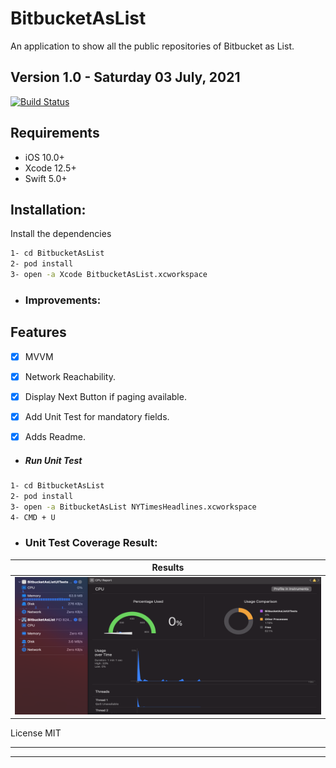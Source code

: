 # BitbucketAsList
An application to show all the public repositories of Bitbucket as List.
## **Version 1.0 - Saturday 03 July, 2021**
[![Build Status](https://travis-ci.org/joemccann/dillinger.svg?branch=master)](https://travis-ci.org/joemccann/dillinger)

## Requirements

- iOS 10.0+
- Xcode 12.5+
- Swift 5.0+

## Installation:

Install the dependencies

```sh
1- cd BitbucketAsList
2- pod install
3- open -a Xcode BitbucketAsList.xcworkspace
```

* ### Improvements:


## Features
- [x] MVVM
- [x] Network Reachability.
- [x] Display Next Button if paging available.
- [x] Add Unit Test for mandatory fields.
- [x] Adds Readme.


* ##### Run Unit Test

```sh
1- cd BitbucketAsList
2- pod install
3- open -a BitbucketAsList NYTimesHeadlines.xcworkspace
4- CMD + U
```
* ### Unit Test Coverage Result:

| Results      |
|------------|
| <img src="https://github.com/samrezikram/BitbucketAsList/blob/main/Common/MemoryConsumption.png" width="750" height="220"> |

License
MIT

---------------------------------------------------------------------------------
---------------------------------------------------------------------------------
